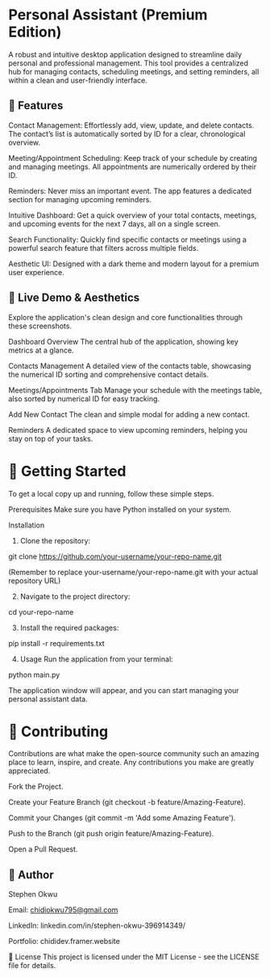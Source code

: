  # Personal Assistant (Premium Edition)

A robust and intuitive desktop application designed to streamline daily personal and professional management. This tool provides a centralized hub for managing contacts, scheduling meetings, and setting reminders, all within a clean and user-friendly interface.

## 🌟 Features

Contact Management: Effortlessly add, view, update, and delete contacts. The contact’s list is automatically sorted by ID for a clear, chronological overview.

Meeting/Appointment Scheduling: Keep track of your schedule by creating and managing meetings. All appointments are numerically ordered by their ID.

Reminders: Never miss an important event. The app features a dedicated section for managing upcoming reminders.

Intuitive Dashboard: Get a quick overview of your total contacts, meetings, and upcoming events for the next 7 days, all on a single screen.

Search Functionality: Quickly find specific contacts or meetings using a powerful search feature that filters across multiple fields.

Aesthetic UI: Designed with a dark theme and modern layout for a premium user experience.

## 📸 Live Demo & Aesthetics

Explore the application's clean design and core functionalities through these screenshots.

Dashboard Overview
The central hub of the application, showing key metrics at a glance.

Contacts Management
A detailed view of the contacts table, showcasing the numerical ID sorting and comprehensive contact details.

Meetings/Appointments Tab
Manage your schedule with the meetings table, also sorted by numerical ID for easy tracking.

Add New Contact
The clean and simple modal for adding a new contact.

Reminders
A dedicated space to view upcoming reminders, helping you stay on top of your tasks.

# 🚀 Getting Started

To get a local copy up and running, follow these simple steps.

Prerequisites
Make sure you have Python installed on your system.

Installation
1. Clone the repository:

git clone https://github.com/your-username/your-repo-name.git

(Remember to replace your-username/your-repo-name.git with your actual repository URL)

2. Navigate to the project directory:

cd your-repo-name

3. Install the required packages:

pip install -r requirements.txt

4. Usage
 Run the application from your terminal:

 python main.py

The application window will appear, and you can start managing your personal assistant data.

# 🤝 Contributing

Contributions are what make the open-source community such an amazing place to learn, inspire, and create. Any contributions you make are greatly appreciated.

Fork the Project.

Create your Feature Branch (git checkout -b feature/Amazing-Feature).

Commit your Changes (git commit -m 'Add some Amazing Feature').

Push to the Branch (git push origin feature/Amazing-Feature).

Open a Pull Request.

## 👤 Author

Stephen Okwu

Email: chidiokwu795@gmail.com

LinkedIn: linkedin.com/in/stephen-okwu-396914349/

Portfolio: chididev.framer.website

📄 License
This project is licensed under the MIT License - see the LICENSE file for details.
